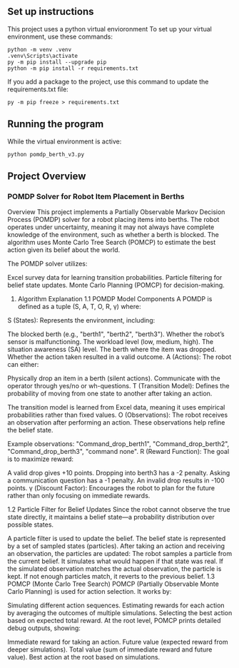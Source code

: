 ## Set up instructions

This project uses a python virtual envioronment 
To set up your virtual environment, use these commands:

```
python -m venv .venv
.venv\Scripts\activate
py -m pip install --upgrade pip
python -m pip install -r requirements.txt   
```

If you add a package to the project, use this command to update the requirements.txt file:

```
py -m pip freeze > requirements.txt
```

## Running the program
While the virtual environment is active:

```
python pomdp_berth_v3.py
```

## Project Overview
### POMDP Solver for Robot Item Placement in Berths
Overview
This project implements a Partially Observable Markov Decision Process (POMDP) solver for a robot placing items into berths. The robot operates under uncertainty, meaning it may not always have complete knowledge of the environment, such as whether a berth is blocked. The algorithm uses Monte Carlo Tree Search (POMCP) to estimate the best action given its belief about the world.

The POMDP solver utilizes:

Excel survey data for learning transition probabilities.
Particle filtering for belief state updates.
Monte Carlo Planning (POMCP) for decision-making.
1. Algorithm Explanation
1.1 POMDP Model Components
A POMDP is defined as a tuple (S, A, T, O, R, γ) where:

S (States): Represents the environment, including:

The blocked berth (e.g., "berth1", "berth2", "berth3").
Whether the robot’s sensor is malfunctioning.
The workload level (low, medium, high).
The situation awareness (SA) level.
The berth where the item was dropped.
Whether the action taken resulted in a valid outcome.
A (Actions): The robot can either:

Physically drop an item in a berth (silent actions).
Communicate with the operator through yes/no or wh-questions.
T (Transition Model): Defines the probability of moving from one state to another after taking an action.

The transition model is learned from Excel data, meaning it uses empirical probabilities rather than fixed values.
O (Observations): The robot receives an observation after performing an action. These observations help refine the belief state.

Example observations: "Command_drop_berth1", "Command_drop_berth2", "Command_drop_berth3", "command none".
R (Reward Function): The goal is to maximize reward:

A valid drop gives +10 points.
Dropping into berth3 has a -2 penalty.
Asking a communication question has a -1 penalty.
An invalid drop results in -100 points.
γ (Discount Factor): Encourages the robot to plan for the future rather than only focusing on immediate rewards.

1.2 Particle Filter for Belief Updates
Since the robot cannot observe the true state directly, it maintains a belief state—a probability distribution over possible states.

A particle filter is used to update the belief.
The belief state is represented by a set of sampled states (particles).
After taking an action and receiving an observation, the particles are updated:
The robot samples a particle from the current belief.
It simulates what would happen if that state was real.
If the simulated observation matches the actual observation, the particle is kept.
If not enough particles match, it reverts to the previous belief.
1.3 POMCP (Monte Carlo Tree Search)
POMCP (Partially Observable Monte Carlo Planning) is used for action selection. It works by:

Simulating different action sequences.
Estimating rewards for each action by averaging the outcomes of multiple simulations.
Selecting the best action based on expected total reward.
At the root level, POMCP prints detailed debug outputs, showing:

Immediate reward for taking an action.
Future value (expected reward from deeper simulations).
Total value (sum of immediate reward and future value).
Best action at the root based on simulations.